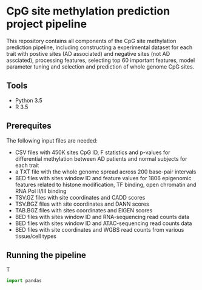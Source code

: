 # CpG site methylation prediction project pipeline 
This repository contains all components of the CpG site methylation prediction pipeline, including constructing a experimental dataset for each trait with postive sites (AD associated) and negative sites (not AD assciated), processing features, selecting top 60 important features, model parameter tuning and selection and prediction of whole genome CpG sites. 

## Tools
* Python 3.5
* R 3.5

## Prerequites
The following input files are needed:
* CSV files with 450K sites CpG ID, F statistics and p-values for differential methylation between AD patients and normal subjects for each trait 
* a TXT file with the whole genome spread across 200 base-pair intervals 
* BED files with sites window ID and feature values for 1806 epigenomic features related to histone modification, TF binding, open chromatin and RNA Pol II/III binding
* TSV.GZ files with site coordinates and CADD scores 
* TSV.BGZ files with site coordinates and DANN scores 
* TAB.BGZ files with sites coordinates and EIGEN scores
* BED files with sites window ID and RNA-sequencing read counts data
* BED files with sites window ID and ATAC-sequencing read counts data
* BED files with site coordinates and WGBS read counts from various tissue/cell types 

## Running the pipeline 

T

```python
import pandas 
